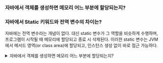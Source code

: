 ### 자바에서 객체를 생성하면 메모리 어느 부분에 할당되는지?
### 자바에서 Static 키워드와 전역 변수의 차이는?
자바에는 전역 변수라는 개념이 없다. 대신 static 변수가 그 역할을 비슷하게 수행하며, 프로그램이 시작될 때 메모리에 할당되고 종료 시 삭제된다.
이러한 static 변수는 JVM에서 메서드 영역(or class area)에 할당되고, 인스턴스 생성 없이 바로 접근 가능하다.

<details>
<summary>자바에서 객체를 생성하면 메모리 어느 부분에 할당되는지?</summary>
  

 Ans) 
**JVM이란?**
- JVM이란 Java Virtual Machine의 약자이며, 자바 가상 머신
- Java의 바이트 코드를 해석하고 실행하는 역할
- OS에 상관없이 실행할 수 있음

**JVM 실행 순서**
1.java 파일을 컴파일러(Compiler)를 통해 .class 파일로 변환함
2.class 파일을 JVM 의 ClassLoader(클래스로더)에게 보냄
3.클래스로더에서 JVM 런타임 영역으로 로딩(할당)하여 메모리에 올림 

**JVM의 RunTime Data Area(런타임 데이터 영역)**
- 클래스 로더가 .class 파일을 런타임 데이터 영역에 올림 
- 런타임 데이터 영역에는 5가지 영역이 존재한다.
- Static Area(Method Area)
- Heap Area
- Stack Area
- PC Register
- Native Method Stack 


**Java의 메모리 영역 **
- 자바 프로그램을 실행하게 되면 JVM(Java Virtual Machine)은 OS로 부터 메모리를 할당 받음
- 할당 받은 메모리를 자바 프로그램에 맞게 여러개의 영역으로 나누어 사용하게 됨
- JVM의 메모리는 3가지로 이루어져 있음
  1.Heap 영역
  2.Stack 영역
  3.Static (Method) 영역

**Java의 변수 종류**
public class Variable {
   public static int age = 20 ; // 클래스 변수 ( 전역 변수 ) 

 int height = 60; // 인스턴스 변수 ( 전역 변수 )

 public static void main(String[] args) { // 매개변수 ( 파라미터 ) 

 int size = 50; // 지역 변수
   }
}


**Static ( Method ) 영역 **
- JVM이 실행될 때, Class가 로딩될 때 생성됨
- Class의 정보, Static 변수 ( 클래스 변수 ) , 생성자 (Constructor) , 메소드(Method) 등 저장됨
- Static 영역에 있는 것은 어디서든 접근 가능함
- JVM 종료 시(프로그램 종료 시) 메모리에서 해제 됨


**Heap 영역**
- 인스턴스를 생성할 때 사용되는 메모리 영역
- 참조형 데이터 객체의 실제 데이터가 저장되는 공간임. 
즉, Stack 영역은 실제 데이터를 가지고 있고, Heap 영역은 참조값을 가지고 있음
- ex) new 키워드로 인스턴스를 생성 할 때, Heap 영역에는 생성된 객체가 저장, Stack 영역에서 생성된 객체에 대한 주소 값(Reference)이 저장됨.


**Stack 영역**
- 기본 자료형 ( Primitive type) , 지역 변수 그리고 매개변수가 저장되는 메모리 영역
- Heap 영역에 생성된 데이터의 참조값이 할당됨
- 메소드가 호출될 떄 메모리에 할당, 메서드 종료 시 메모리에서 삭제됨

ex) 
Car c1 = new Car();
1.Car : 클래스 영역에 Car 클래스가 로드됨
2.c1(참조 변수) : 스택 영역에 로드되며, 실제 값이 아닌 주소값을 가르킴 => 스택 영역
3.new : 실제로 객체 생성을 수행함
4.Car() : 이 생성자로 인스턴스가 생성되어 힙 영역에 로드됨. => 힙 영역


### 컴파일과 런타임, 프로그램 실행의 차이?
### 실행 시간 바인딩은 누가 담당하는지?
Ans ) 
프로그램이 실행한 후에도 물리적 주소가 변경될 수 있는 바인딩 방식이다. 런타임 바인딩에서는 CPU가 주소를 참조할 때마다 해당 데이터가 물리적 메모리의 어느 위치에 존재하는지 주소 매핑 테이블 을 이용해 주소 바인딩을 점검한다.
이때, “해당 데이터가 물리적 메모리의 어느 위치에 존재하는지 주소 매핑 테이블 을 이용해 주소 바인딩을 점검”은 어디서 어떻게 이루어지는가?
Ans) MMU와 OS의 협력으로 이루어짐

### 논리적 주소와 피지컬 주소의 차이?
Ans) 
논리적 주소 : 프로세스 마다 독립적으로 가지는 주소 공간
물리적 주소 : 실제 메모리 하드웨어에 올라와 있는 주소


### 스프링, 스프링 컨테이너, 웹 서버, 톰캣 그리고 서블릿, 서블릿 컨테이너의 차이는? 
서블릿 이전에 CGI라는 서블릿의 조상님이 되는 기술이 있었다. 이러한 CGI는 사용자의 여러 요청에 동적으로 응답을 제공하기 위한 기술이였다.
또한 CGI는 복잡한 HTTP 메서드의 요청과 응답에 대한 문자열 파싱을 대신해주어, 개발자는 오로지 개발에만 집중할 수 있도록 도와준다. 
이때 서블릿은 자바 진영에서 동작하는 작은 자바 프로그램으로 CGI 규칙에 따라 HTTP 요청 및 응답을 주고 받는 것은 같지만, 
쓰레드 단위로 작업을 분리하여 대용량 트래픽에 대응 할 수 있도록 설계되었다.

서블릿 컨테이너는 이러한 서블릿을 실행하고 관리하는 환경을 제공한다. 즉 여러 HTTP 요청을 적절한 서블릿으로 라우팅하고, 생명주기를 관리하는 등의 역할을 한다.
이러한 서블릿 컨테이너의 구현체가 우리가 흔히 사용하는 톰캣(Tomcat)이다. 

일반적으로 Apache와 같은 웹 서버는 정적인 컨텐츠를 처리하고, 톰캣과 같은 WAS는 동적인 컨텐츠를 처리하는 역할을 한다.
그렇다면 왜 스프링은 Apache tomcat을 내장하고 있다고 할까? 
결론적으로 Apache와 tomcat의 기능은 나누어져 있지만 tomcat의 일부 기능이 정적인 컨텐츠를 처리하는 웹 서버의 역할을 어느정도 구현하기 때문에, 이를 합쳐서 부른다고 한다.

스프링은 자바 기반의 애플리케이션 개발을 위한 거대한 프레임워크이고, 스프링 부트는 이 스프링을 간편하게 사용하기 위한 도구이다.
스프링 부트는 내장 톰캣을 제공하여, 애플리케이션 자체에 톰캣 서버를 포함할 수 있다. 그래서 우리가 애플리케이션을 실행하기만 하면 외부 서버 설정없이 쉽게 배포가 가능한 것이다.

스프링 컨테이너는 스프링에서 IOC로 Bean을 관리하기 위해 제공하는 기능이다. 이를 통해 스프링은 객체의 관리와 생성을 모두 스프링 컨테이너에서 관리한다.




 
